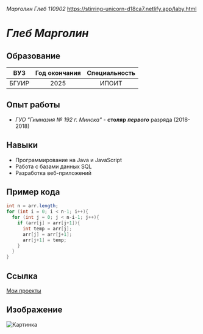 *Марголин Глеб 110902*
https://stirring-unicorn-d18ca7.netlify.app/laby.html

# ***Глеб Марголин***

## Образование
|  ВУЗ  | Год окончания | Специальность |
| ----- | :-----------: | :-----------: |
| БГУИР | 2025          | ИПОИТ         |

## Опыт работы
- *ГУО "Гимназия № 192 г. Минска"* - **столяр** ***первого*** разряда (2018-2018)

## Навыки
- Программирование на Java и JavaScript
- Работа с базами данных SQL
- Разработка веб-приложений

## Пример кода
```java
int n = arr.length;
for (int i = 0; i < n-1; i++){
  for (int j = 0; j < n-i-1; j++){
    if (arr[j] > arr[j+1]){
      int temp = arr[j];
      arr[j] = arr[j+1];
      arr[j+1] = temp;
    }
  }
}
```

## Ссылка
[Мои проекты](https://stirring-unicorn-d18ca7.netlify.app/laby.html)

## Изображение
![Картинка](https://github.com/GM41/INIS-EVT-labs/blob/main/Screenshot%202023-02-24%20003709.png)
